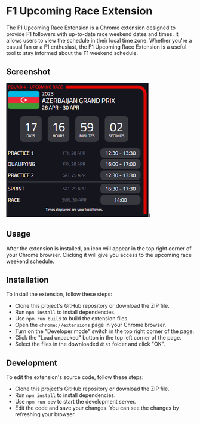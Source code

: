 # F1 Upcoming Race Extension

The F1 Upcoming Race Extension is a Chrome extension designed to provide F1 followers with up-to-date race weekend dates and times. It allows users to view the schedule in their local time zone. Whether you're a casual fan or a F1 enthusiast, the F1 Upcoming Race Extension is a useful tool to stay informed about the F1 weekend schedule.

## Screenshot

![Screenshot of F1 Upcoming Race Extension](./screenshot.png "F1 Upcoming Race Extension"))

## Usage

After the extension is installed, an icon will appear in the top right corner of your Chrome browser. Clicking it will give you access to the upcoming race weekend schedule.

## Installation

To install the extension, follow these steps:

- Clone this project's GitHub repository or download the ZIP file.
- Run `npm install` to install dependencies.
- Use `npm run build` to build the extension files.
- Open the `chrome://extensions` page in your Chrome browser.
- Turn on the "Developer mode" switch in the top right corner of the page.
- Click the "Load unpacked" button in the top left corner of the page.
- Select the files in the downloaded `dist` folder and click "OK".

## Development

To edit the extension's source code, follow these steps:

- Clone this project's GitHub repository or download the ZIP file.
- Run `npm install` to install dependencies.
- Use `npm run dev` to start the development server.
- Edit the code and save your changes. You can see the changes by refreshing your browser.
